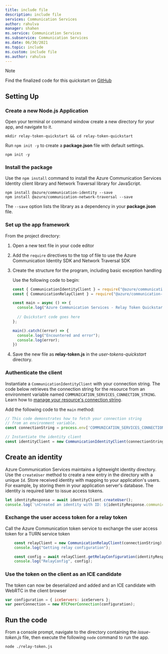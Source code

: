```yaml
---
title: include file
description: include file
services: Communication Services
author: rahulva
manager: shahen
ms.service: Communication Services
ms.subservice: Communication Services
ms.date: 06/30/2021
ms.topic: include
ms.custom: include file
ms.author: rahulva
---
```

> [!NOTE]
> Find the finalized code for this quickstart on [GitHub](https://github.com/Azure-Samples/communication-services-javascript-quickstarts/tree/main/network-traversal-get-relay-config)

## Setting Up

### Create a new Node.js Application

Open your terminal or command window create a new directory for your app, and navigate to it.

```console
mkdir relay-token-quickstart && cd relay-token-quickstart
```
Run `npm init -y` to create a **package.json** file with default settings.

```console
npm init -y
```

### Install the package

Use the `npm install` command to install the Azure Communication Services Identity client library and Network Traversal library for JavaScript.

```console
npm install @azure/communication-identity --save
npm install @azure/communication-network-traversal --save
```

The `--save` option lists the library as a dependency in your **package.json** file.

### Set up the app framework

From the project directory:

1. Open a new text file in your code editor
2. Add the `require` directives to the top of file to use the Azure Communication Identity SDK and Network Traversal SDK
3. Create the structure for the program, including basic exception handling

   Use the following code to begin:

   ```javascript
   const { CommunicationIdentityClient } = require("@azure/communication-identity");
   const { CommunicationRelayClient } = require("@azure/communication-network-traversal");;

   const main = async () => {
     console.log("Azure Communication Services - Relay Token Quickstart")
  
     // Quickstart code goes here
   };

   main().catch((error) => {
     console.log("Encountered and error");
     console.log(error);
   })
   ```

4. Save the new file as **relay-token.js** in the *user-tokens-quickstart* directory.

### Authenticate the client

Instantiate a `CommunicationIdentityClient` with your connection string. The code below retrieves the connection string for the resource from an environment variable named `COMMUNICATION_SERVICES_CONNECTION_STRING`. Learn how to [manage your resource's connection string](../create-communication-resource.md#store-your-connection-string).

Add the following code to the `main` method:

```javascript
// This code demonstrates how to fetch your connection string
// from an environment variable.
const connectionString = process.env['COMMUNICATION_SERVICES_CONNECTION_STRING'];

// Instantiate the identity client
const identityClient = new CommunicationIdentityClient(connectionString);
```

## Create an identity

Azure Communication Services maintains a lightweight identity directory. Use the `createUser` method to create a new entry in the directory with a unique `Id`. Store received identity with mapping to your application's users. For example, by storing them in your application server's database. The identity is required later to issue access tokens.

```javascript
let identityResponse = await identityClient.createUser();
console.log(`\nCreated an identity with ID: ${identityResponse.communicationUserId}`);
```

### Exchange the user access token for a relay token

Call the Azure Communication token service to exchange the user access token for a TURN service token

```javascript
    const relayClient = new CommunicationRelayClient(connectionString);
    console.log("Getting relay configuration");

    const config = await relayClient.getRelayConfiguration(identityResponse);
    console.log("RelayConfig", config);
```

### Use the token on the client as an ICE candidate

The token can now be deserialized and added and an ICE candidate with WebRTC in the client browser

```javascript  
var configuration = { iceServers: iceServers };
var peerConnection = new RTCPeerConnection(configuration);
```

## Run the code

From a console prompt, navigate to the directory containing the *issue-token.js* file, then execute the following `node` command to run the app.

```console
node ./relay-token.js
```
